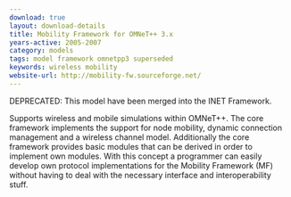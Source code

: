 ```yaml
---
download: true
layout: download-details
title: Mobility Framework for OMNeT++ 3.x
years-active: 2005-2007
category: models
tags: model framework omnetpp3 superseded
keywords: wireless mobility
website-url: http://mobility-fw.sourceforge.net/
---
```


DEPRECATED: This model have been merged into the INET Framework.

Supports wireless and mobile simulations within OMNeT++. The core framework
implements the support for node mobility, dynamic connection management and a
wireless channel model. Additionally the core framework provides basic modules
that can be derived in order to implement own modules. With this concept a
programmer can easily develop own protocol implementations for the Mobility
Framework (MF) without having to deal with the necessary interface and
interoperability stuff.
